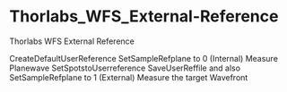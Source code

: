 # Thorlabs_WFS_External-Reference
Thorlabs WFS External Reference

CreateDefaultUserReference
SetSampleRefplane to 0 (Internal)
Measure Planewave
SetSpotstoUserreference
SaveUserReffile and also SetSampleRefplane to 1 (External)
Measure the target Wavefront

